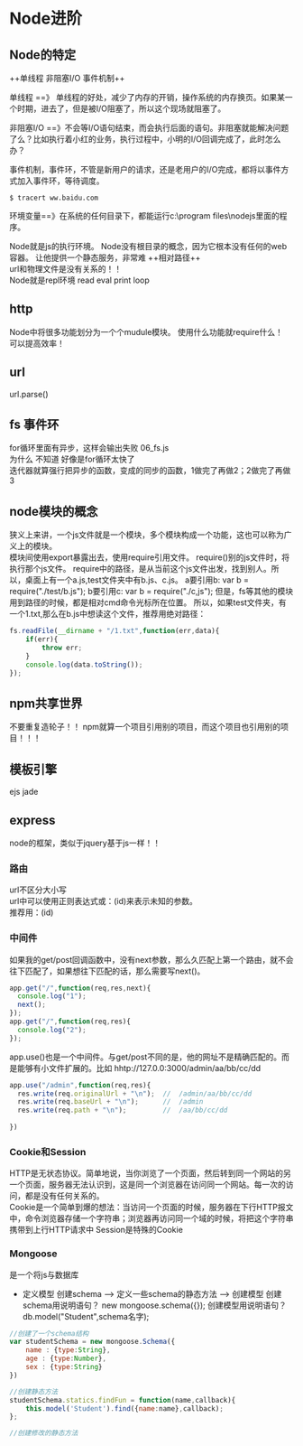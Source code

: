# Node进阶


## Node的特定
++单线程   非阻塞I/O 事件机制++   

单线程   ==》 单线程的好处，减少了内存的开销，操作系统的内存换页。如果某一个时期，进去了，但是被I/O阻塞了，所以这个现场就阻塞了。  

非阻塞I/O ==》不会等I/O语句结束，而会执行后面的语句。非阻塞就能解决问题了么？比如执行着小红的业务，执行过程中，小明的I/O回调完成了，此时怎么办？  

事件机制，事件环，不管是新用户的请求，还是老用户的I/O完成，都将以事件方式加入事件环，等待调度。


```
$ tracert ww.baidu.com
```

环境变量==》在系统的任何目录下，都能运行c:\program files\nodejs里面的程序。

Node就是js的执行环境。
Node没有根目录的概念，因为它根本没有任何的web容器。
让他提供一个静态服务，非常难
++相对路径++  
url和物理文件是没有关系的！！  
Node就是repl环境
read eval print loop  


## http
Node中将很多功能划分为一个个mudule模块。
使用什么功能就require什么！  
可以提高效率！  
## url
url.parse()

## fs 事件环
for循环里面有异步，这样会输出失败 06_fs.js    
为什么  不知道 好像是for循环太快了  
迭代器就算强行把异步的函数，变成的同步的函数，1做完了再做2；2做完了再做3

## node模块的概念
狭义上来讲，一个js文件就是一个模块，多个模块构成一个功能，这也可以称为广义上的模块。  
模块间使用export暴露出去，使用require引用文件。
require()别的js文件时，将执行那个js文件。
require中的路径，是从当前这个js文件出发，找到别人。所以，桌面上有一个a.js,test文件夹中有b.js、c.js。
a要引用b:
var b = require("./test/b.js");
b要引用c:
var b = require("./c,js");
但是，fs等其他的模块用到路径的时候，都是相对cmd命令光标所在位置。
所以，如果test文件夹，有一个1.txt,那么在b.js中想读这个文件，推荐用绝对路径：

```js
fs.readFile(__dirname + "/1.txt",function(err,data){
    if(err){
        throw err;
    }
    console.log(data.toString());
});
```


## npm共享世界  
不要重复造轮子！！
npm就算一个项目引用别的项目，而这个项目也引用别的项目！！！

## 模板引擎
ejs jade

## express
node的框架，类似于jquery基于js一样！！

### 路由
url不区分大小写  
url中可以使用正则表达式或：(id)来表示未知的参数。  
推荐用：(id)

### 中间件
如果我的get/post回调函数中，没有next参数，那么久匹配上第一个路由，就不会往下匹配了，如果想往下匹配的话，那么需要写next()。


```js
app.get("/",function(req,res,next){
  console.log("1");
  next();
});
app.get("/",function(req,res){
  console.log("2");
});
```

app.use()也是一个中间件。与get/post不同的是，他的网址不是精确匹配的。而是能够有小文件扩展的。比如 hhtp://127.0.0:3000/admin/aa/bb/cc/dd


```js
app.use("/admin",function(req,res){
  res.write(req.originalUrl + "\n");  //  /admin/aa/bb/cc/dd
  res.write(req.baseUrl + "\n");      //  /admin
  res.write(req.path + "\n");         //  /aa/bb/cc/dd
  
})
```


### Cookie和Session
HTTP是无状态协议。简单地说，当你浏览了一个页面，然后转到同一个网站的另一个页面，服务器无法认识到，这是同一个浏览器在访问同一个网站。每一次的访问，都是没有任何关系的。  
Cookie是一个简单到爆的想法：当访问一个页面的时候，服务器在下行HTTP报文中，命令浏览器存储一个字符串；浏览器再访问同一个域的时候，将把这个字符串携带到上行HTTP请求中
Session是特殊的Cookie

### Mongoose
是一个将js与数据库

- 定义模型
创建schema --> 定义一些schema的静态方法 --> 创建模型
创建schema用说明语句？ new mongoose.schema({});
创建模型用说明语句？  db.model("Student",schema名字);


```js
//创建了一个schema结构
var studentSchema = new mongoose.Schema({
    name : {type:String},
    age : {type:Number},
    sex : {type:String}
})
```

```js
//创建静态方法
studentSchema.statics.findFun = function(name,callback){
    this.model('Student').find({name:name},callback);
};
```

```js
//创建修改的静态方法


```


